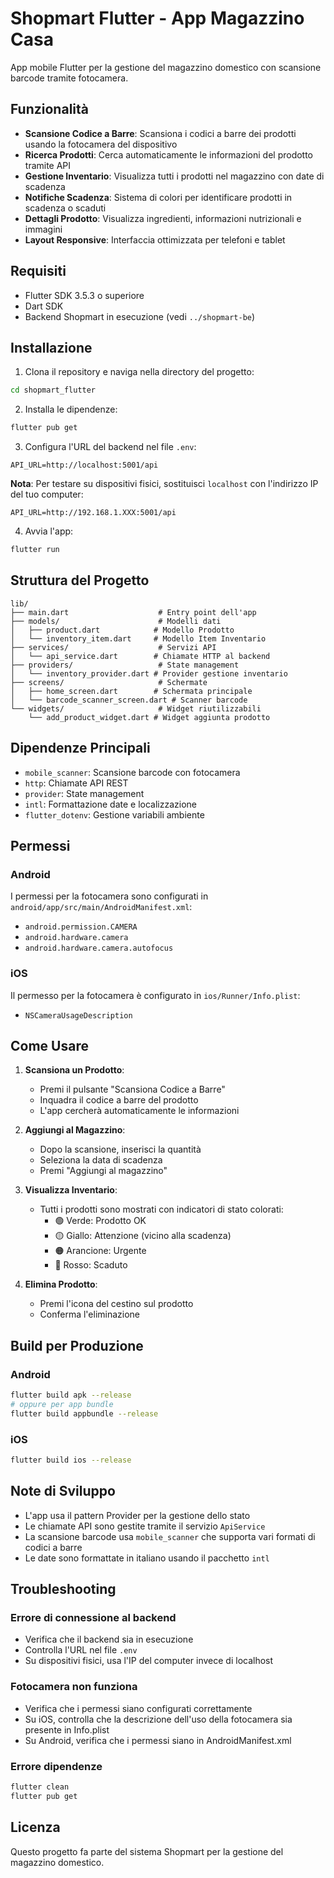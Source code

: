 # Shopmart Flutter - App Magazzino Casa

App mobile Flutter per la gestione del magazzino domestico con scansione barcode tramite fotocamera.

## Funzionalità

- **Scansione Codice a Barre**: Scansiona i codici a barre dei prodotti usando la fotocamera del dispositivo
- **Ricerca Prodotti**: Cerca automaticamente le informazioni del prodotto tramite API
- **Gestione Inventario**: Visualizza tutti i prodotti nel magazzino con date di scadenza
- **Notifiche Scadenza**: Sistema di colori per identificare prodotti in scadenza o scaduti
- **Dettagli Prodotto**: Visualizza ingredienti, informazioni nutrizionali e immagini
- **Layout Responsive**: Interfaccia ottimizzata per telefoni e tablet

## Requisiti

- Flutter SDK 3.5.3 o superiore
- Dart SDK
- Backend Shopmart in esecuzione (vedi `../shopmart-be`)

## Installazione

1. Clona il repository e naviga nella directory del progetto:
```bash
cd shopmart_flutter
```

2. Installa le dipendenze:
```bash
flutter pub get
```

3. Configura l'URL del backend nel file `.env`:
```env
API_URL=http://localhost:5001/api
```

**Nota**: Per testare su dispositivi fisici, sostituisci `localhost` con l'indirizzo IP del tuo computer:
```env
API_URL=http://192.168.1.XXX:5001/api
```

4. Avvia l'app:
```bash
flutter run
```

## Struttura del Progetto

```
lib/
├── main.dart                    # Entry point dell'app
├── models/                      # Modelli dati
│   ├── product.dart            # Modello Prodotto
│   └── inventory_item.dart     # Modello Item Inventario
├── services/                    # Servizi API
│   └── api_service.dart        # Chiamate HTTP al backend
├── providers/                   # State management
│   └── inventory_provider.dart # Provider gestione inventario
├── screens/                     # Schermate
│   ├── home_screen.dart        # Schermata principale
│   └── barcode_scanner_screen.dart # Scanner barcode
└── widgets/                     # Widget riutilizzabili
    └── add_product_widget.dart # Widget aggiunta prodotto
```

## Dipendenze Principali

- `mobile_scanner`: Scansione barcode con fotocamera
- `http`: Chiamate API REST
- `provider`: State management
- `intl`: Formattazione date e localizzazione
- `flutter_dotenv`: Gestione variabili ambiente

## Permessi

### Android
I permessi per la fotocamera sono configurati in `android/app/src/main/AndroidManifest.xml`:
- `android.permission.CAMERA`
- `android.hardware.camera`
- `android.hardware.camera.autofocus`

### iOS
Il permesso per la fotocamera è configurato in `ios/Runner/Info.plist`:
- `NSCameraUsageDescription`

## Come Usare

1. **Scansiona un Prodotto**:
   - Premi il pulsante "Scansiona Codice a Barre"
   - Inquadra il codice a barre del prodotto
   - L'app cercherà automaticamente le informazioni

2. **Aggiungi al Magazzino**:
   - Dopo la scansione, inserisci la quantità
   - Seleziona la data di scadenza
   - Premi "Aggiungi al magazzino"

3. **Visualizza Inventario**:
   - Tutti i prodotti sono mostrati con indicatori di stato colorati:
     - 🟢 Verde: Prodotto OK
     - 🟡 Giallo: Attenzione (vicino alla scadenza)
     - 🟠 Arancione: Urgente
     - 🔴 Rosso: Scaduto

4. **Elimina Prodotto**:
   - Premi l'icona del cestino sul prodotto
   - Conferma l'eliminazione

## Build per Produzione

### Android
```bash
flutter build apk --release
# oppure per app bundle
flutter build appbundle --release
```

### iOS
```bash
flutter build ios --release
```

## Note di Sviluppo

- L'app usa il pattern Provider per la gestione dello stato
- Le chiamate API sono gestite tramite il servizio `ApiService`
- La scansione barcode usa `mobile_scanner` che supporta vari formati di codici a barre
- Le date sono formattate in italiano usando il pacchetto `intl`

## Troubleshooting

### Errore di connessione al backend
- Verifica che il backend sia in esecuzione
- Controlla l'URL nel file `.env`
- Su dispositivi fisici, usa l'IP del computer invece di localhost

### Fotocamera non funziona
- Verifica che i permessi siano configurati correttamente
- Su iOS, controlla che la descrizione dell'uso della fotocamera sia presente in Info.plist
- Su Android, verifica che i permessi siano in AndroidManifest.xml

### Errore dipendenze
```bash
flutter clean
flutter pub get
```

## Licenza

Questo progetto fa parte del sistema Shopmart per la gestione del magazzino domestico.
